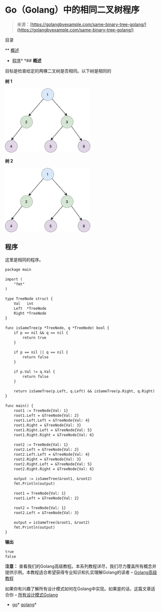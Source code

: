 <!--yml

类别：未分类

日期：2024-10-13 06:48:34

-->

# Go（Golang）中的相同二叉树程序

> 来源：[https://golangbyexample.com/same-binary-tree-golang/](https://golangbyexample.com/same-binary-tree-golang/)

目录

**   [概述](#Overview "Overview")

+   [程序](#Program "Program")*  *## **概述**

目标是检查给定的两棵二叉树是否相同。以下树是相同的

**树 1**

![](img/9a9347838908483552b24df3dc54cd38.png)

**树 2**

![](img/9a9347838908483552b24df3dc54cd38.png)

## **程序**

这里是相同的程序。

```
package main

import (
	"fmt"
)

type TreeNode struct {
	Val   int
	Left  *TreeNode
	Right *TreeNode
}

func isSameTree(p *TreeNode, q *TreeNode) bool {
	if p == nil && q == nil {
		return true
	}

	if p == nil || q == nil {
		return false
	}

	if p.Val != q.Val {
		return false
	}

	return isSameTree(p.Left, q.Left) && isSameTree(p.Right, q.Right)
}

func main() {
	root1 := TreeNode{Val: 1}
	root1.Left = &TreeNode{Val: 2}
	root1.Left.Left = &TreeNode{Val: 4}
	root1.Right = &TreeNode{Val: 3}
	root1.Right.Left = &TreeNode{Val: 5}
	root1.Right.Right = &TreeNode{Val: 6}

	root2 := TreeNode{Val: 1}
	root2.Left = &TreeNode{Val: 2}
	root2.Left.Left = &TreeNode{Val: 4}
	root2.Right = &TreeNode{Val: 3}
	root2.Right.Left = &TreeNode{Val: 5}
	root2.Right.Right = &TreeNode{Val: 6}

	output := isSameTree(&root1, &root2)
	fmt.Println(output)

	root1 = TreeNode{Val: 1}
	root1.Left = &TreeNode{Val: 2}

	root2 = TreeNode{Val: 1}
	root2.Left = &TreeNode{Val: 3}

	output = isSameTree(&root1, &root2)
	fmt.Println(output)
}
```

**输出**

```
true
false
```

**注意：** 查看我们的Golang高级教程。本系列教程详尽，我们尽力覆盖所有概念并提供示例。本教程适合希望获得专业知识和扎实理解Golang的读者 – [Golang高级教程](https://golangbyexample.com/golang-comprehensive-tutorial/)

如果你有兴趣了解所有设计模式如何在Golang中实现。如果是的话，这篇文章适合你 – [所有设计模式Golang](https://golangbyexample.com/all-design-patterns-golang/)

+   [go](https://golangbyexample.com/tag/go/)*   [golang](https://golangbyexample.com/tag/golang/)*
